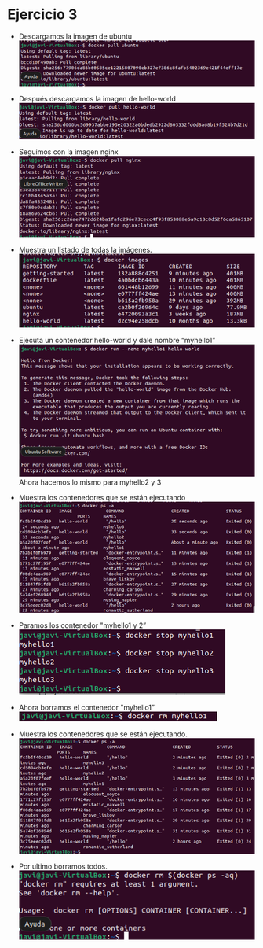 # Ejercicio 3
- Descargamos la imagen de ubuntu  
![docker](./fotos/ej2/f2-1.png)  
- Después descargamos la imagen de hello-world  
![docker](./fotos/ej2/f2-2.png)  
- Seguimos con la imagen nginx  
![docker](./fotos/ej2/f2-3.png)  
- Muestra un listado de todas la imágenes.  
![docker](./fotos/ej2/f2-4.png)  
- Ejecuta un contenedor hello-world y dale nombre “myhello1”  
![docker](./fotos/ej2/f2-5.png)  
 Ahora hacemos lo mismo para myhello2 y 3
- Muestra los contenedores que se están ejecutando  
![docker](./fotos/ej2/f2-6.png)  
- Paramos los contenedor "myhello1 y 2”  
![docker](./fotos/ej2/f2-7.png)  
- Ahora borramos el contenedor "myhello1”  
![docker](./fotos/ej2/f2-9.png)  

- Muestra los contenedores que se están ejecutando.  
![docker](./fotos/ej2/f2-8.png)  

- Por ultimo borramos todos.  
![docker](./fotos/ej2/f2-10.png)  